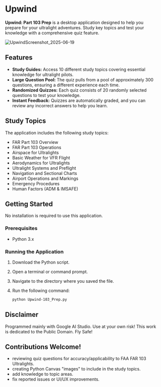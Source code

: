 # Upwind
**Upwind: Part 103 Prep** is a desktop application designed to help you prepare for your ultralight adventures. Study key topics and test your knowledge with a comprehensive quiz feature.

![UpwindScreenshot_2025-06-19](https://github.com/user-attachments/assets/0ea8009d-8ff2-474d-a06b-01d069985bb2)


## Features

*   **Study Guides:** Access 10 different study topics covering essential knowledge for ultralight pilots.
*   **Large Question Pool:** The quiz pulls from a pool of approximately 300 questions, ensuring a different experience each time.
*   **Randomized Quizzes:** Each quiz consists of 20 randomly selected questions to test your knowledge.
*   **Instant Feedback:** Quizzes are automatically graded, and you can review any incorrect answers to help you learn.

## Study Topics

The application includes the following study topics:

*   FAR Part 103 Overview
*   FAR Part 103 Operations
*   Airspace for Ultralights
*   Basic Weather for VFR Flight
*   Aerodynamics for Ultralights
*   Ultralight Systems and Preflight
*   Navigation and Sectional Charts
*   Airport Operations and Markings
*   Emergency Procedures
*   Human Factors (ADM & IMSAFE)

## Getting Started

No installation is required to use this application.

### Prerequisites

*   Python 3.x

### Running the Application

1.  Download the Python script.
2.  Open a terminal or command prompt.
3.  Navigate to the directory where you saved the file.
4.  Run the following command:

    ```bash
    python Upwind-103_Prep.py
    ```

## Disclaimer

Programmed mainly with Google AI Studio.
Use at your own risk! This work is dedicated to the Public Domain. Fly Safe!

## Contributions Welcome!

* reviewing quiz questions for accuracy/applicability to FAA FAR 103 Ultralights.
* creating Python Canvas "images" to include in the study topics.
* add knowledge to topic areas.
* fix reported issues or UI/UX improvements.
